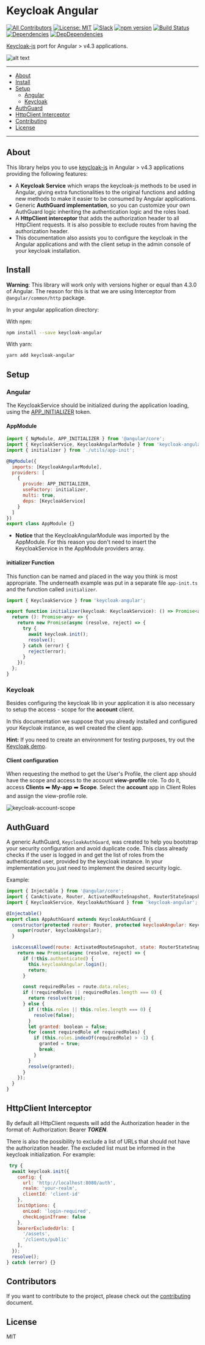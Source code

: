 # Keycloak Angular

[![All Contributors](https://img.shields.io/badge/all_contributors-0-orange.svg?style=flat-square)](#contributors)
[![License: MIT](https://img.shields.io/badge/License-MIT-yellow.svg)](https://opensource.org/licenses/MIT)
[![Slack](https://slackin-iijwrzzihr.now.sh/badge.svg)](https://slackin-iijwrzzihr.now.sh)
[![npm version](https://badge.fury.io/js/keycloak-angular.svg)](https://badge.fury.io/js/keycloak-angular)
[![Build Status](https://travis-ci.org/mauriciovigolo/keycloak-angular.svg?branch=master)](https://travis-ci.org/mauriciovigolo/keycloak-angular)
[![Dependencies](https://david-dm.org/mauriciovigolo/keycloak-angular/status.svg)](https://david-dm.org/mauriciovigolo/keycloak-angular)
[![DepDependencies](https://david-dm.org/mauriciovigolo/keycloak-angular/dev-status.svg)](https://david-dm.org/mauriciovigolo/keycloak-angular?type=dev)

[Keycloak-js](https://github.com/keycloak/keycloak-js-bower) port for Angular > v4.3 applications.

![alt text](https://github.com/mauriciovigolo/keycloak-angular/blob/master/docs/images/keycloak-angular.png 'Keycloak Angular')

---

* [About](#about)
* [Install](#install)
* [Setup](#setup)
  * [Angular](#angular)
  * [Keycloak](#keycloak)
* [AuthGuard](#authguard)
* [HttpClient Interceptor](#httpclient-interceptor)
* [Contributing](#contributing)
* [License](#license)

---

## About

This library helps you to use [keycloak-js](https://github.com/keycloak/keycloak-js-bower) in Angular > v4.3 applications providing the following features:

* A **Keycloak Service** which wraps the keycloak-js methods to be used in Angular, giving extra
  functionalities to the original functions and adding new methods to make it easier to be consumed by
  Angular applications.
* Generic **AuthGuard implementation**, so you can customize your own AuthGuard logic inheriting the authentication logic and the roles load.
* A **HttpClient interceptor** that adds the authorization header to all HttpClient requests.
  It is also possible to exclude routes from having the authorization header.
* This documentation also assists you to configure the keycloak in the Angular applications and with
  the client setup in the admin console of your keycloak installation.

## Install

**Warning**: This library will work only with versions higher or equal than 4.3.0 of Angular. The reason for this is that we are using Interceptor from `@angular/common/http` package.

In your angular application directory:

With npm:

```sh
npm install --save keycloak-angular
```

With yarn:

```sh
yarn add keycloak-angular
```

## Setup

### Angular

The KeycloakService should be initialized during the application loading, using the [APP_INITIALIZER](https://angular.io/api/core/APP_INITIALIZER) token.

#### AppModule

```js
import { NgModule, APP_INITIALIZER } from '@angular/core';
import { KeycloakService, KeycloakAngularModule } from 'keycloak-angular';
import { initializer } from './utils/app-init';

@NgModule({
  imports: [KeycloakAngularModule],
  providers: [
    {
      provide: APP_INITIALIZER,
      useFactory: initializer,
      multi: true,
      deps: [KeycloakService]
    }
  ]
})
export class AppModule {}
```

* **Notice** that the KeycloakAngularModule was imported by the AppModule. For this reason you don't need to insert the KeycloakService in the AppModule providers array.

#### initializer Function

This function can be named and placed in the way you think is most appropriate. The
underneath example was put in a separate file `app-init.ts` and the function called
`initializer`.

```js
import { KeycloakService } from 'keycloak-angular';

export function initializer(keycloak: KeycloakService): () => Promise<any> {
  return (): Promise<any> => {
    return new Promise(async (resolve, reject) => {
      try {
        await keycloak.init();
        resolve();
      } catch (error) {
        reject(error);
      }
    });
  };
}
```

### Keycloak

Besides configuring the keycloak lib in your application it is also necessary to setup the
access - scope for the **account** client.

In this documentation we suppose that you already installed and configured your Keycloak
instance, as well created the client app.

**Hint:** If you need to create an environment for testing purposes, try out the [Keycloak demo](http://www.keycloak.org/downloads.html).

#### Client configuration

When requesting the method to get the User's Profile, the client app should have the scope and access to the account **view-profile** role. To do it, access **Clients** :arrow_right: **My-app** :arrow_right: **Scope**. Select the **account** app in Client Roles and assign the view-profile role.

![keycloak-account-scope](./docs/images/keycloak-account-scope.png)

## AuthGuard

A generic AuthGuard, `KeycloakAuthGuard`, was created to help you bootstrap your security configuration and avoid duplicate code. This class already checks if the user is logged in and get the list of roles from the authenticated user, provided by the keycloak instance. In your implementation you just need to implement the desired security logic.

Example:

```js
import { Injectable } from '@angular/core';
import { CanActivate, Router, ActivatedRouteSnapshot, RouterStateSnapshot } from '@angular/router';
import { KeycloakService, KeycloakAuthGuard } from 'keycloak-angular';

@Injectable()
export class AppAuthGuard extends KeycloakAuthGuard {
  constructor(protected router: Router, protected keycloakAngular: KeycloakService) {
    super(router, keycloakAngular);
  }

  isAccessAllowed(route: ActivatedRouteSnapshot, state: RouterStateSnapshot): Promise<boolean> {
    return new Promise(async (resolve, reject) => {
      if (!this.authenticated) {
        this.keycloakAngular.login();
        return;
      }

      const requiredRoles = route.data.roles;
      if (!requiredRoles || requiredRoles.length === 0) {
        return resolve(true);
      } else {
        if (!this.roles || this.roles.length === 0) {
          resolve(false);
        }
        let granted: boolean = false;
        for (const requiredRole of requiredRoles) {
          if (this.roles.indexOf(requiredRole) > -1) {
            granted = true;
            break;
          }
        }
        resolve(granted);
      }
    });
  }
}
```

## HttpClient Interceptor

By default all HttpClient requests will add the Authorization header in the format of: Authorization: Bearer **_TOKEN_**.

There is also the possibility to exclude a list of URLs that should not have the authorization header. The excluded list must be informed in the keycloak initialization. For example:

```js
 try {
  await keycloak.init({
    config: {
      url: 'http://localhost:8080/auth',
      realm: 'your-realm',
      clientId: 'client-id'
    },
    initOptions: {
      onLoad: 'login-required',
      checkLoginIframe: false
    },
    bearerExcludedUrls: [
      '/assets',
      '/clients/public'
    ],
  });
  resolve();
} catch (error) {}
```

## Contributors

<!-- ALL-CONTRIBUTORS-LIST:START - Do not remove or modify this section -->

<!-- prettier-ignore -->
<!-- ALL-CONTRIBUTORS-LIST:END -->

If you want to contribute to the project, please check out the [contributing](docs/CONTRIBUTING.md)
document.

## License

MIT
